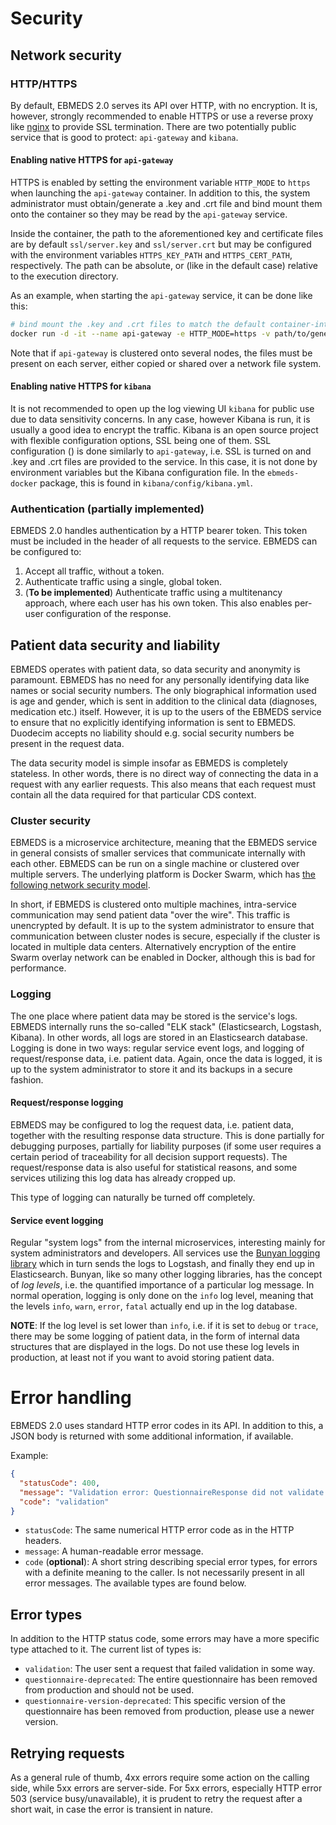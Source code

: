 # Security

## Network security

### HTTP/HTTPS

By default, EBMEDS 2.0 serves its API over HTTP, with no encryption. It is, however, strongly recommended to enable HTTPS or use a reverse proxy like [nginx](https://nginx.org/en/) to provide SSL termination. There are two potentially public service that is good to protect: `api-gateway` and `kibana`.

#### Enabling native HTTPS for `api-gateway`

HTTPS is enabled by setting the environment variable `HTTP_MODE` to `https` when launching the `api-gateway` container. In addition to this, the system administrator must obtain/generate a .key and .crt file and bind mount them onto the container so they may be read by the `api-gateway` service.

Inside the container, the path to the aforementioned key and certificate files are by default `ssl/server.key` and `ssl/server.crt` but may be configured with the environment variables `HTTPS_KEY_PATH` and `HTTPS_CERT_PATH`, respectively. The path can be absolute, or (like in the default case) relative to the execution directory.

As an example, when starting the `api-gateway` service, it can be done like this:

```bash
# bind mount the .key and .crt files to match the default container-internal ssl/server.* path
docker run -d -it --name api-gateway -e HTTP_MODE=https -v path/to/generated.key:ssl/server.key:ro -v path/to/generated.crt:ssl/server.crt:ro api-gateway:latest
```

Note that if `api-gateway` is clustered onto several nodes, the files must be present on each server, either copied or shared over a network file system.

#### Enabling native HTTPS for `kibana`

It is not recommended to open up the log viewing UI `kibana` for public use due to data sensitivity concerns. In any case, however Kibana is run, it is usually a good idea to encrypt the traffic. Kibana is an open source project with flexible configuration options, SSL being one of them. SSL configuration ([](https://www.elastic.co/guide/en/kibana/5.6/production.html#enabling-ssl)) is done similarly to `api-gateway`, i.e. SSL is turned on and .key and .crt files are provided to the service. In this case, it is not done by environment variables but the Kibana configuration file. In the `ebmeds-docker` package, this is found in `kibana/config/kibana.yml`.

### Authentication (partially implemented)

EBMEDS 2.0 handles authentication by a HTTP bearer token. This token must be included in the header of all requests to the service. EBMEDS can be configured to:

1. Accept all traffic, without a token.
2. Authenticate traffic using a single, global token.
3. (**To be implemented**) Authenticate traffic using a multitenancy approach, where each user has his own token. This also enables per-user configuration of the response.

## Patient data security and liability

EBMEDS operates with patient data, so data security and anonymity is paramount. EBMEDS has no need for any personally identifying data like names or social security numbers. The only biographical information used is age and gender, which is sent in addition to the clinical data (diagnoses, medication etc.) itself. However, it is up to the users of the EBMEDS service to ensure that no explicitly identifying information is sent to EBMEDS. Duodecim accepts no liability should e.g. social security numbers be present in the request data.

The data security model is simple insofar as EBMEDS is completely stateless. In other words, there is no direct way of connecting the data in a request with any earlier requests. This also means that each request must contain all the data required for that particular CDS context.

### Cluster security

EBMEDS is a microservice architecture, meaning that the EBMEDS service in general consists of smaller services that communicate internally with each other. EBMEDS can be run on a single machine or clustered over multiple servers. The underlying platform is Docker Swarm, which has [the following network security model](https://docs.docker.com/engine/userguide/networking/overlay-security-model/).

In short, if EBMEDS is clustered onto multiple machines, intra-service communication may send patient data "over the wire". This traffic is unencrypted by default. It is up to the system administrator to ensure that communication between cluster nodes is secure, especially if the cluster is located in multiple data centers. Alternatively encryption of the entire Swarm overlay network can be enabled in Docker, although this is bad for performance.

### Logging

The one place where patient data may be stored is the service's logs. EBMEDS internally runs the so-called "ELK stack" (Elasticsearch, Logstash, Kibana). In other words, all logs are stored in an Elasticsearch database. Logging is done in two ways: regular service event logs, and logging of request/response data, i.e. patient data. Again, once the data is logged, it is up to the system administrator to store it and its backups in a secure fashion.

#### Request/response logging

EBMEDS may be configured to log the request data, i.e. patient data, together with the resulting response data structure. This is done partially for debugging purposes, partially for liability purposes (if some user requires a certain period of traceability for all decision support requests). The request/response data is also useful for statistical reasons, and some services utilizing this log data has already cropped up.

This type of logging can naturally be turned off completely.

#### Service event logging

Regular "system logs" from the internal microservices, interesting mainly for system administrators and developers. All services use the [Bunyan logging library](https://github.com/trentm/node-bunyan) which in turn sends the logs to Logstash, and finally they end up in Elasticsearch. Bunyan, like so many other logging libraries, has the concept of *log levels*, i.e. the quantified importance of a particular log message. In normal operation, logging is only done on the `info` log level, meaning that the levels `info`, `warn`, `error`, `fatal` actually end up in the log database.

**NOTE**: If the log level is set lower than `info`, i.e. if it is set to `debug` or `trace`, there may be some logging of patient data, in the form of internal data structures that are displayed in the logs. Do not use these log levels in production, at least not if you want to avoid storing patient data.



# Error handling

EBMEDS 2.0 uses standard HTTP error codes in its API. In addition to this, a JSON body is returned with some additional information, if available.

Example:

```json
{
  "statusCode": 400,
  "message": "Validation error: QuestionnaireResponse did not validate against Questionnaire: [more info]",
  "code": "validation"
}
```

* `statusCode`: The same numerical HTTP error code as in the HTTP headers.
* `message`: A human-readable error message.
* `code` (**optional**): A short string describing special error types, for errors with a definite meaning to the caller. Is not necessarily present in all error messages. The available types are found below.

## Error types

In addition to the HTTP status code, some errors may have a more specific type attached to it. The current list of types is:

* `validation`: The user sent a request that failed validation in some way.
* `questionnaire-deprecated`: The entire questionnaire has been removed from production and should not be used.
* `questionnaire-version-deprecated`: This specific version of the questionnaire has been removed from production, please use a newer version.

## Retrying requests

As a general rule of thumb, 4xx errors require some action on the calling side, while 5xx errors are server-side. For 5xx errors, especially HTTP error 503 (service busy/unavailable), it is prudent to retry the request after a short wait, in case the error is transient in nature.


